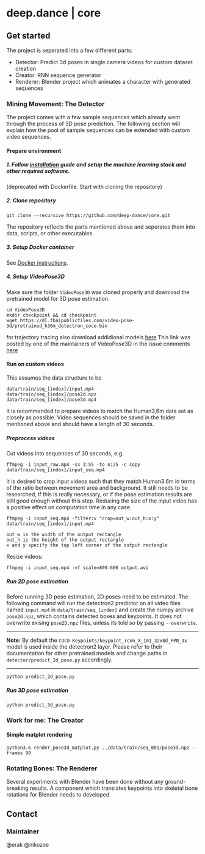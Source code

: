 # deep.dance | core

## Get started

The project is seperated into a few different parts:

- Detector: Predict 3d poses in single camera videos for custom dataset creation
- Creator: RNN sequence generator
- Renderer: Blender project which animates a character with generated sequences

### Mining Movement: The Detector

The project comes with a few sample sequences which already went through the process of 3D pose prediction.
The following section will explain how the pool of sample sequences can be extended with custom video sequences.

#### Prepare environment

##### 1. Follow [installation](INSTALL.md) guide and setup the machine learning stack and other required software.
(deprecated with Dockerfile. Start with cloning the repository)

##### 2. Clone repository

```
git clone --recursive https://github.com/deep-dance/core.git
```

The repository reflects the parts mentioned above and seperates them into data, scripts, or other executables.

##### 3. Setup Docker container

See [Docker instructions](DOCKER.md).

##### 4. Setup VideoPose3D

Make sure the folder `VideoPose3D` was cloned properly and download the pretrained model for 3D pose estimation.

```
cd VideoPose3D
mkdir checkpoint && cd checkpoint
wget https://dl.fbaipublicfiles.com/video-pose-3d/pretrained_h36m_detectron_coco.bin
```
for trajectory tracing also download addidional models [here](https://drive.google.com/file/d/1kJKDjdpFcg7cXr3x_hV3lYL0Tm3ImsFY/view?usp=sharing)
This link was posted by one of the maintainers of VideoPose3D in the issue comments [here](https://github.com/facebookresearch/VideoPose3D/issues/145)

#### Run on custom videos

This assumes the data structure to be 
```
data/train/seq_[index]/input.mp4
data/train/seq_[index]/pose2d.npz
data/train/seq_[index]/pose3d.mp4
```
It is recommended to prepare videos to match the Human3,6m data set as closely as possible. Video sequences should be saved in the folder mentioned above and should have a length of 30 seconds.

##### Preprocess videos

Cut videos into sequences of 30 seconds, e.g.

```
ffmpeg -i input_raw.mp4 -ss 3:55 -to 4:25 -c copy data/train/seq_[index]/input_seq.mp4
```

It is desired to crop input videos such that they match Human3.6m in terms of the ratio between movement area and background. It still needs to be researched, if this is really necessary, or if the pose estimation results are still good enough without this step. Reducing the size of the input video has a positive effect on computation time in any case.

```
ffmpeg -i input_seq.mp4 -filter:v "crop=out_w:out_h:x:y" data/train/seq_[index]/input.mp4
```

    out_w is the width of the output rectangle
    out_h is the height of the output rectangle
    x and y specify the top left corner of the output rectangle

Resize videos:

```
ffmpeg -i input_seq.mp4 -vf scale=800:600 output.avi
```

##### Run 2D pose estimation

Before running 3D pose estimation, 2D poses need to be estimated. The following command will run the detectron2 predictor on all video files named `input.mp4` in `data/train/seq_[index]` and create the numpy archive `pose2d.npz`, which contains detected boxes and keypoints. It does not overwrite exising `pose2D.npz` files, unless its told so by passing `--overwrite`.

---
**Note:**
By default the `COCO-Keypoints/keypoint_rcnn_X_101_32x8d_FPN_3x` model is used inside the detectron2 layer. Please refer to their documentation for other pretrained models and change paths in `detector/predict_2d_pose.py` accordingly.

---

```
python predict_2d_pose.py
```

##### Run 3D pose estimation

```
python predict_3d_pose.py
```

### Work for me: The Creator

#### Simple matplot rendering
```
python3.6 render_pose3d_matplot.py ../data/train/seq_001/pose3d.npz --frames 90
```

### Rotating Bones: The Renderer

Several experiments with Blender have been done without any ground-breaking results. A component which translates keypoints into skeletal bone rotations for Blender needs to developed.

## Contact

### Maintainer

@erak
@nikozoe
